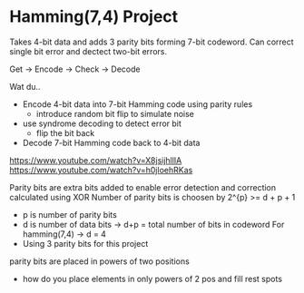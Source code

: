 # Hamming(7,4) Project

Takes 4-bit data and adds 3 parity bits forming 7-bit codeword.
Can correct single bit error and dectect two-bit errors.

Get -> Encode -> Check -> Decode

Wat du..
- Encode 4-bit data into 7-bit Hamming code using parity rules
    - introduce random bit flip to simulate noise
- use syndrome decoding to detect error bit
    - flip the bit back
- Decode 7-bit Hamming code back to 4-bit data

https://www.youtube.com/watch?v=X8jsijhllIA
https://www.youtube.com/watch?v=h0jloehRKas



Parity bits are extra bits added to enable error detection and correction calculated using XOR
Number of parity bits is choosen by 2^{p} >= d + p + 1
- p is number of parity bits
- d is  number of data bits -> d+p = total number of bits in codeword
For hamming(7,4) -> d = 4
- Using 3 parity bits for this project

parity bits are placed in powers of two positions
- how do you place elements in only powers of 2 pos and fill rest spots


